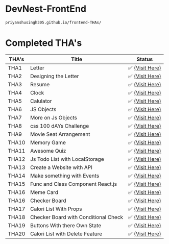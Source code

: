 # DevNest-FrontEnd

```bash
priyanshusingh305.github.io/frontend-THAs/
```

# Completed THA's

|THA's| Title                         | Status                                                                |
|--| ------------------------------ | --------------------------------------------------------------------- |
|THA1| Letter                         | ✅ [(Visit Here)](https://priyanshusingh305.github.io/frontend-THAs/DAY01)  |
|THA2| Designing the Letter           | ✅ [(Visit Here)](https://priyanshusingh305.github.io/frontend-THAs/DAY02)  |
|THA3| Resume                         | ✅ [(Visit Here)](https://priyanshusingh305.github.io/frontend-THAs/DAY03)  |
|THA4| Clock                          | ✅ [(Visit Here)](https://priyanshusingh305.github.io/frontend-THAs/DAY04)  |
|THA5| Calulator                      | ✅ [(Visit Here)](https://priyanshusingh305.github.io/frontend-THAs/DAY05)  |
|THA6| JS Objects                     | ✅ [(Visit Here)](https://github.com/priyanshusingh305/frontend-THAs/tree/main/DAY06)  |
|THA7| More on Js Objects             | ✅ [(Visit Here)](https://github.com/priyanshusingh305/frontend-THAs/tree/main/DAY07)  |
|THA8| css 100 dAYs Challenge         | ✅ [(Visit Here)](https://priyanshusingh305.github.io/frontend-THAs/DAY08)  |
|THA9| Movie Seat Arrangement         | ✅ [(Visit Here)](https://priyanshusingh305.github.io/frontend-THAs/DAY09)  |
|THA10| Memory Game                    | ✅ [(Visit Here)](https://priyanshusingh305.github.io/frontend-THAs/DAY10) |
|THA11| Awesome Quiz                   | ✅ [(Visit Here)](https://priyanshusingh305.github.io/frontend-THAs/DAY11) |
|THA12| Js Todo List with LocalStorage | ✅ [(Visit Here)](https://priyanshusingh305.github.io/frontend-THAs/DAY12) |
|THA13| Create a Website with API      | ✅ [(Visit Here)](https://priyanshusingh305.github.io/frontend-THAs/DAY13) |
|THA14| Make something with Events      | ✅ [(Visit Here)](https://priyanshusingh305.github.io/frontend-THAs/DAY14) |
|THA15| Func and Class Component React.js      | ✅ [(Visit Here)](https://hungry-dijkstra-641904.netlify.app/) |
|THA16| Meme Card                         | ✅ [(Visit Here)](https://priyanshusingh305.netlify.app/ ) |
|THA16| Checker Board                    | ✅ [(Visit Here)](https://kind-goldstine-ba156b.netlify.app/) |
|THA17| Calori List With Props                   | ✅ [(Visit Here)](https://pedantic-wozniak-376e0e.netlify.app/) |
|THA18| Checker Board with Conditional Check  | ✅ [(Visit Here)](https://kind-goldstine-ba156b.netlify.app/) |
|THA19| Buttons With there Own State                   | ✅ [(Visit Here)](https://priyanshunda.netlify.app/) |
|THA20| Calori List with Delete Feature                   | ✅ [(Visit Here)]() |




